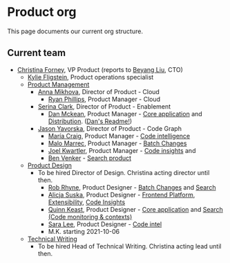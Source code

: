 # Product org

This page documents our current org structure.

## Current team

- [Christina Forney](../company/team/index.md#christina-forney-she-her), VP Product (reports to [Beyang Liu](index.md#beyang-liu), CTO)
  - [Kylie Fligstein](../company/team/index.md#kylie-fligstein-she-her), Product operations specialist
  - [Product Management](roles/index.md#product-manager)
    - [Anna Mikhova](../company/team/index.md#anna-tzvetana-mikhova-she-her), Director of Product - Cloud
      - [Ryan Phillips](../company/team#ryan-phillips-he-him), Product Manager - Cloud
    - [Serina Clark](../company/team/index.md#serina-clark-her-she-hers), Director of Product - Enablement
      - [Dan Mckean](../company/team/index.md#dan-mckean-he-him), Product Manager - [Core application](../engineering/core-application/index.md) and [Distribution](../engineering/distribution/index.md). ([Dan's Readme!](./readmes/dan-mckean-readme.md))
    - [Jason Yavorska](../company/team/index.md#jason-yavorska-he-him), Director of Product - Code Graph
      - [María Craig](../company/team/index.md#maría-craig-she-her), Product Manager - [Code intelligence](../engineering/code-intelligence/index.md)
      - [Malo Marrec](../company/team/index.md#malo-marrec-he-him), Product Manager - [Batch Changes](../engineering/batch-changes/index.md)
      - [Joel Kwartler](../company/team/index.md#joel-kwartler-he-him), Product Manager - [Code insights](../engineering/developer-insights/code-insights/index.md) and
      - [Ben Venker](../company/team/index.md#coming-soon) - [Search product](../engineering/search/product.md)
  - [Product Design](roles/index.md#product-designer)
    - To be hired Director of Design. Christina acting director until then.
      - [Rob Rhyne](../company/team/index.md#rob-rhyne), Product Designer - [Batch Changes](../engineering/batch-changes/index.md) and [Search](../engineering/search/index.md)
      - [Alicja Suska](../company/team/index.md#alicja-suska-she-her), Product Designer - [Frontend Platform](../engineering/developer-insights/frontend-platform/index.md), [Extensibility](../engineering/developer-insights/extensibility/index.md), [Code Insights](../engineering/developer-insights/code-insights/index.md)
      - [Quinn Keast](../company/team/index.md#quinn-keast-he-him), Product Designer - [Core application](../engineering/core-application/index.md) and [Search (Code monitoring & contexts)](../engineering/search/index.md)
      - [Sara Lee](../company/team/index.md#coming-soon), Product Designer - [Code intel](../engineering/code-intelligence/index.md)
      - M.K. starting 2021-10-06
  - [Technical Writing](roles/index.md#technical-writer)
    - To be hired Head of Technical Writing. Christina acting lead until then.
